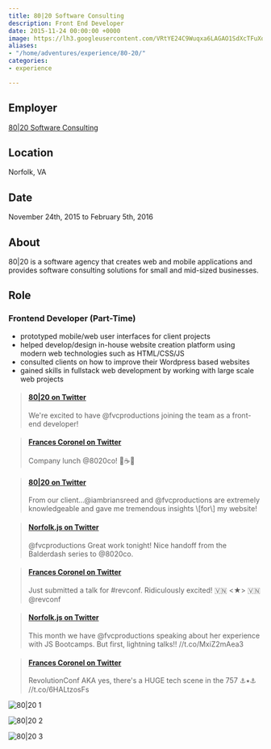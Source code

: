 ```yaml
---
title: 80|20 Software Consulting
description: Front End Developer
date: 2015-11-24 00:00:00 +0000
image: https://lh3.googleusercontent.com/VRtYE24C9Wuqxa6LAGAO1SdXcTFuXoVuAwlzb3JbFgR__SpRlPu0iwAlcALS_Cq6E007BIAQV9bZMQiAF2gonSF32SRNmmH8RZuY9iQkW042Z-XWIVqGAuvT5_M0Q8xRGLST8pJT7l548WcEuU3bWR8skUX_r_g7PyUCx8PGGQKfKBMYKUht_3HeyZmddDt0UBiefn4_x8lKWalwsxTM22XccO7EDy7kKjrNk9VLYOUlbXtDSDIudCu_0sjB6vtxdXckHyYId2-7uGtdyftJFTRMMHDySINI2I6IcX6TPIPvW0sFPLIhGAwBTb508O9uFYGbctElHU-CsjmCB7LMfNMZ6CcFbeWqQYT-LNHHA4k7SDVnoYy3KqGq-YJZYW7wHJ_NyoETKi_Q-NSLgnUuukX3durhjW3OIjDiUwfVlyveRCxL_XU4-lEcL1PK_so4B0H-EGm81nwUjERq8xcfyvshHzCoNwhMLV33GrCUGfPgf8XCVwP_QapmKx8EnQwHOpiZux9If9Us83jSrgRyJIGPbZPxxWB8Q8G6OGsUHfuopaOAdcBEyAtkAF02D0KnmCSh5c4jKWpoAY0gZeU3Eho6v7n5Rnk55N6IaDO5m65c30dlJR7v4AyVBJle7kSt=w1425-h647-nos
aliases:
- "/home/adventures/experience/80-20/"
categories:
- experience

---
```

## Employer

[80|20 Software Consulting](https://madeby8020.com "80|20 Software Consulting")

## Location

Norfolk, VA

## Date

November 24th, 2015 to February 5th, 2016

## About

80|20 is a software agency that creates web and mobile applications and provides software consulting solutions for small and mid-sized businesses.

## Role

### Frontend Developer (Part-Time)

* prototyped mobile/web user interfaces for client projects
* helped develop/design in-house website creation platform using modern web technologies such as HTML/CSS/JS
* consulted clients on how to improve their Wordpress based websites
* gained skills in fullstack web development by working with large scale web projects

<blockquote class="embedly-card"><h4><a href="https://twitter.com/madeby8020/status/669603319330021377">80|20 on Twitter</a></h4><p>We're excited to have @fvcproductions joining the team as a front-end developer!</p></blockquote>
<script async src="//cdn.embedly.com/widgets/platform.js" charset="UTF-8"></script>

<blockquote class="embedly-card"><h4><a href="https://twitter.com/fvcproductions/status/700371760663891968">Frances Coronel on Twitter</a></h4><p>Company lunch @8020co! 🍳☕️🍞</p></blockquote>

<blockquote class="embedly-card"><h4><a href="https://twitter.com/madeby8020/status/673989239827267586">80|20 on Twitter</a></h4><p>From our client...@iambriansreed and @fvcproductions are extremely knowledgeable and gave me tremendous insights \[for\] my website!</p></blockquote>

<blockquote class="embedly-card"><h4><a href="https://twitter.com/NorfolkJS/status/689321587045056512">Norfolk.js on Twitter</a></h4><p>@fvcproductions Great work tonight! Nice handoff from the Balderdash series to @8020co.</p></blockquote>

<blockquote class="embedly-card"><h4><a href="https://twitter.com/fvcproductions/status/684940206785589248">Frances Coronel on Twitter</a></h4><p>Just submitted a talk for #revconf. Ridiculously excited! 🇻🇳 <★> 🇻🇳 @revconf</p></blockquote>

<blockquote class="embedly-card"><h4><a href="https://twitter.com/NorfolkJS/status/685708460743389184">Norfolk.js on Twitter</a></h4><p>This month we have @fvcproductions speaking about her experience with JS Bootcamps. But first, lightning talks!! //t.co/MxiZ2mAea3</p></blockquote>

<blockquote class="embedly-card"><h4><a href="https://twitter.com/fvcproductions/status/730577559054778368">Frances Coronel on Twitter</a></h4><p>RevolutionConf AKA yes, there's a HUGE tech scene in the 757 ⚓️⭑⚓️ //t.co/6HALtzosFs</p></blockquote>

![80|20 1](https://lh3.googleusercontent.com/rS_bEIOcd5n4tNK3YBVRCNgoXsq8YNQ9jUgMtybZqugCLWqHd-jAIlDeWBtuPrnOM6_8rI06viXyZ6kJTc6nqg77sZu4dykYOTeF4sAcVcqh3V788p6z03eSNrOis91nh4ySfTuBJwdbdmozJvFTe1LtkhLPWPangLQS9d5Emt3u9leG3hQLgHmhBB-NxJ6o-cjDwSvyRFWp9r9gFVnG95Vj1ixNQYuTnO2z2nEEPRDoIK-FPKOD91qrBk9N78p3Z--AvUNxsxuMCQSCbe6WZuTG6No5-HppKNQNyyXjdvQSeOwQ33EZ9Zw1jtOkr-RAJtCHQdpK4amYRez7S783BWIN2pxgDxcAOgN4rogVQ2aGu_mQHn3oYv6-r4dlZp5j6gDYNHLq3ctD9xJJ79WvDKIfGyeZJdK5737K5zpvagZgxlaYV4cHUR_-ZjRAU9rG6Byv1Tvjw-r4cVPaRg7xE7qgAkSu9M3Ds28zePFSo__Z5Ytti-XUr7RcL7v2F6HTLo2PKPeaQoroXSdtwCMkXCqAdIjlQS-JRPirVRyb104EWcmrES8ck75k03pkKzit5Ibg0wL6R1i1dI9DUSYs1usuXgn5iazmtid39wOHZeMpHCmLweu2rJD5uyGrh6NB=w1425-h790-no)

![80|20 2](https://lh3.googleusercontent.com/VRtYE24C9Wuqxa6LAGAO1SdXcTFuXoVuAwlzb3JbFgR__SpRlPu0iwAlcALS_Cq6E007BIAQV9bZMQiAF2gonSF32SRNmmH8RZuY9iQkW042Z-XWIVqGAuvT5_M0Q8xRGLST8pJT7l548WcEuU3bWR8skUX_r_g7PyUCx8PGGQKfKBMYKUht_3HeyZmddDt0UBiefn4_x8lKWalwsxTM22XccO7EDy7kKjrNk9VLYOUlbXtDSDIudCu_0sjB6vtxdXckHyYId2-7uGtdyftJFTRMMHDySINI2I6IcX6TPIPvW0sFPLIhGAwBTb508O9uFYGbctElHU-CsjmCB7LMfNMZ6CcFbeWqQYT-LNHHA4k7SDVnoYy3KqGq-YJZYW7wHJ_NyoETKi_Q-NSLgnUuukX3durhjW3OIjDiUwfVlyveRCxL_XU4-lEcL1PK_so4B0H-EGm81nwUjERq8xcfyvshHzCoNwhMLV33GrCUGfPgf8XCVwP_QapmKx8EnQwHOpiZux9If9Us83jSrgRyJIGPbZPxxWB8Q8G6OGsUHfuopaOAdcBEyAtkAF02D0KnmCSh5c4jKWpoAY0gZeU3Eho6v7n5Rnk55N6IaDO5m65c30dlJR7v4AyVBJle7kSt=w1425-h647-no)

![80|20 3](https://lh3.googleusercontent.com/dp-qlaGM1zFDshtJpMGqLRFAx9DHWZC2Et0TqJhNT-Ey7_V00q6umzQwPfvjdrHEXIOZFOcQTXVnr9hY8lWLC2PxTCk5xJr8OKCvGiWyzzyA2qLYrbECVZvlQ1oXeRPgtUPanrw91WLlNwaDGkBbaCmSu1xhje6RWEWF0WhD9S9utEnPhPs2hk439yT0qTzG9P-dsh-VUmHTFWGvEOBjkr9ZOJ6MZebE5pQ13W2KTq3GjDx-M3880i2oyPJLAyuLVAKirR5MOnXxufUCu6GtWxGp40i3DTBUmYofOHyipicfFgOkeqvkH2-jiICwBxiMM26hjRIFGJ6skagzaCMNj4tvulUodGTGirLK4VQAUXGhx6dPmVZnd5s3d09dLuWhY5Oe5E-uRjQdxl0JdO6CAY38nq8MRkmkpha45vy4XMEYwXPjAMZI6oQ3M_MdfcDJmwg8bI9uY0-YF5h-Dzw1XRwHLbqLneptHYEXDSiVg6Np2QJPhDrf8s3ikC21xouu4lNFemfY0UMj4jfkxusWrBq7WGJPJpCxmqF8bDC1PNclHtDtkPwKTzchuWnDmn2A4qL6rtkB0m08nvhmOtwZsan14GOQgJJjVFZ4TPlumuyTy7i7K7aYkoHf-oapMQuH=w331-h220-no)